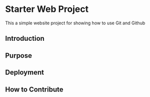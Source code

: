 # Starter Web Project

This a simple website project for showing how to use Git and Github

## Introduction

## Purpose

## Deployment

## How to Contribute